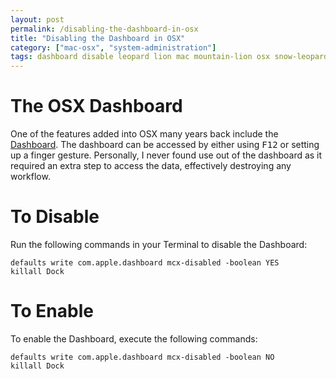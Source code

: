 ```yaml
---
layout: post
permalink: /disabling-the-dashboard-in-osx
title: "Disabling the Dashboard in OSX"
category: ["mac-osx", "system-administration"]
tags: dashboard disable leopard lion mac mountain-lion osx snow-leopard
---
```

# The OSX Dashboard

One of the features added into OSX many years back include the [Dashboard](http://support.apple.com/kb/ht2492). The dashboard can be accessed by either using <kbd>F12</kbd> or setting up a finger gesture. Personally, I never found use out of the dashboard as it required an extra step to access the data, effectively destroying any workflow.

# To Disable

Run the following commands in your Terminal to disable the Dashboard:

    defaults write com.apple.dashboard mcx-disabled -boolean YES
    killall Dock

# To Enable

To enable the Dashboard, execute the following commands:

    defaults write com.apple.dashboard mcx-disabled -boolean NO
    killall Dock


